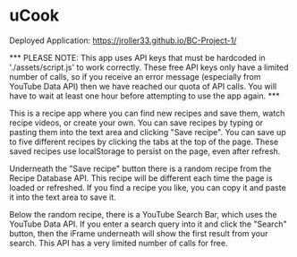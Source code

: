 # uCook

Deployed Application: https://jroller33.github.io/BC-Project-1/ 

***   PLEASE NOTE: This app uses API keys that must be hardcoded in './assets/script.js' to work correctly. These free API keys only have a limited number of calls, so if you receive an error message (especially from YouTube Data API) then we have reached our quota of API calls. You will have to wait at least one hour before attempting to use the app again.   ***

This is a recipe app where you can find new recipes and save them, watch recipe videos, or create your own. You can save recipes by typing or pasting them into the text area and clicking "Save recipe". You can save up to five different recipes by clicking the tabs at the top of the page. These saved recipes use localStorage to persist on the page, even after refresh.

Underneath the "Save recipe" button there is a random recipe from the Recipe Database API. This recipe will be different each time the page is loaded or refreshed. If you find a recipe you like, you can copy it and paste it into the text area to save it.

Below the random recipe, there is a YouTube Search Bar, which uses the YouTube Data API. If you enter a search query into it and click the "Search" button, then the iFrame underneath will show the first result from your search. This API has a very limited number of calls for free.





